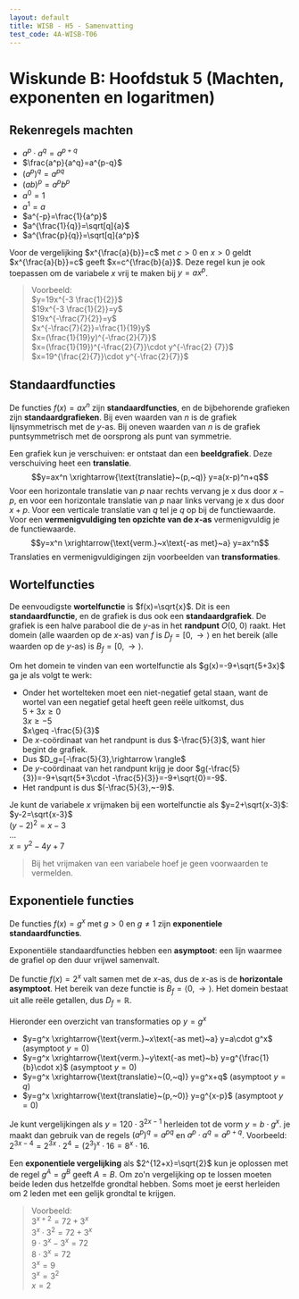 ```yaml
---
layout: default
title: WISB - H5 - Samenvatting
test_code: 4A-WISB-T06
---
```


# Wiskunde B: Hoofdstuk 5 (Machten, exponenten en logaritmen)

## Rekenregels machten

- $a^p \cdot a^q=a^{p+q}$
- $\frac{a^p}{a^q}=a^{p-q}$
- $(a^p)^q=a^{pq}$
- $(ab)^p=a^pb^p$
- $a^0=1$
- $a^1=a$
- $a^{-p}=\frac{1}{a^p}$
- $a^{\frac{1}{q}}=\sqrt[q]{a}$
- $a^{\frac{p}{q}}=\sqrt[q]{a^p}$

Voor de vergelijking $x^{\frac{a}{b}}=c$ met $c>0$ en $x>0$ geldt $x^{\frac{a}{b}}=c$ geeft $x=c^{\frac{b}{a}}$.
Deze regel kun je ook toepassen om de variabele $x$ vrij te maken bij $y=ax^p$.

> Voorbeeld:  
> $y=19x^{-3 \frac{1}{2}}$  
> $19x^{-3 \frac{1}{2}}=y$  
> $19x^{-\frac{7}{2}}=y$  
> $x^{-\frac{7}{2}}=\frac{1}{19}y$  
> $x=(\frac{1}{19}y)^{-\frac{2}{7}}$  
> $x=(\frac{1}{19})^{-\frac{2}{7}}\cdot y^{-\frac{2}  {7}}$  
> $x=19^{\frac{2}{7}}\cdot y^{-\frac{2}{7}}$

## Standaardfuncties

De functies $f(x)=ax^n$ zijn **standaardfuncties**, en de bijbehorende grafieken zijn **standaardgrafieken**.
Bij even waarden van $n$ is de grafiek lijnsymmetrisch met de $y$-as. Bij oneven waarden van $n$ is de grafiek puntsymmetrisch met de oorsprong als punt van symmetrie.

Een grafiek kun je verschuiven: er ontstaat dan een **beeldgrafiek**. Deze verschuiving heet een **translatie**.
$$y=ax^n \xrightarrow{\text{translatie}~(p,~q)} y=a(x-p)^n+q$$
Voor een horizontale translatie van $p$ naar rechts vervang je x dus door $x-p$, en voor een horizontale translatie van  $p$ naar links vervang je x dus door $x+p$.
Voor een verticale translatie van $q$ tel je $q$ op bij de functiewaarde.
Voor een **vermenigvuldiging ten opzichte van de $x$-as** vermenigvuldig je de functiewaarde.
$$y=x^n \xrightarrow{\text{verm.}~x\text{-as met}~a} y=ax^n$$
Translaties en vermenigvuldigingen zijn voorbeelden van **transformaties**.

## Wortelfuncties

De eenvoudigste **wortelfunctie** is $f(x)=\sqrt{x}$. Dit is een **standaardfunctie**, en de grafiek is dus ook een **standaardgrafiek**. De grafiek is een halve parabool die de $y$-as in het **randpunt** $O(0,~0)$ raakt. Het domein (alle waarden op de $x$-as) van $f$ is $D_f=[0,\rightarrow \rangle$ en het bereik (alle waarden op de $y$-as) is $B_f=[0,\rightarrow \rangle$.

Om het domein te vinden van een wortelfunctie als $g(x)=-9+\sqrt{5+3x}$ ga je als volgt te werk:

- Onder het wortelteken moet een niet-negatief getal staan, want de wortel van een negatief getal heeft geen reële uitkomst, dus  
  $5+3x\geq 0$  
  $3x\geq -5$  
  $x\geq -\frac{5}{3}$  
- De $x$-coördinaat van het randpunt is dus $-\frac{5}{3}$, want hier begint de grafiek.
- Dus $D_g=[-\frac{5}{3},\rightarrow \rangle$
- De $y$-coördinaat van het randpunt krijg je door $g(-\frac{5}{3})=-9+\sqrt{5+3\cdot -\frac{5}{3}}=-9+\sqrt{0}=-9$.
- Het randpunt is dus $(-\frac{5}{3},~-9)$.

Je kunt de variabele $x$ vrijmaken bij een wortelfunctie als $y=2+\sqrt{x-3}$:  
$y-2=\sqrt{x-3}$  
$(y-2)^2=x-3$  
...  
$x=y^2-4y+7$

> Bij het vrijmaken van een variabele hoef je geen voorwaarden te vermelden.

## Exponentiele functies

De functies $f(x)=g^x$ met $g>0$ en $g\neq 1$ zijn **exponentiele standaardfuncties**.

Exponentiële standaardfuncties hebben een **asymptoot**: een lijn waarmee de grafiel op den duur vrijwel samenvalt.

De functie $f(x)=2^x$ valt samen met de $x$-as, dus de $x$-as is de **horizontale asymptoot**. Het bereik van deze functie is $B_f=\langle 0, \rightarrow \rangle$. Het domein bestaat uit alle reële getallen, dus $D_f=\mathbb{R}$.

Hieronder een overzicht van transformaties op $y=g^x$

- $y=g^x \xrightarrow{\text{verm.}~x\text{-as met}~a} y=a\cdot g^x$ (asymptoot $y=0$)
- $y=g^x \xrightarrow{\text{verm.}~y\text{-as met}~b} y=g^{\frac{1}{b}\cdot x}$ (asymptoot $y=0$)
- $y=g^x \xrightarrow{\text{translatie}~(0,~q)} y=g^x+q$ (asymptoot $y=q$)
- $y=g^x \xrightarrow{\text{translatie}~(p,~0)} y=g^{x-p}$ (asymptoot $y=0$)

Je kunt vergelijkingen als $y=120\cdot 3^{2x-1}$ herleiden tot de vorm $y=b\cdot g^x$. je maakt dan gebruik van de regels $(a^p)^q=a^{pq}$ en $a^p \cdot a^q=a^{p+q}$. Voorbeeld: $2^{3x-4}=2^{3x}\cdot 2^4=(2^3)^x\cdot 16=8^x\cdot 16$.

Een **exponentiele vergelijking** als $2^{12+x}=\sqrt{2}$ kun je oplossen met de regel $g^A=g^B$ geeft $A=B$. Om zo'n vergelijking op te lossen moeten beide leden dus hetzelfde grondtal hebben. Soms moet je eerst herleiden om 2 leden met een gelijk grondtal te krijgen.

> Voorbeeld:  
> $3^{x+2}=72+3^x$  
> $3^x\cdot 3^2=72+3^x$  
> $9\cdot 3^x-3^x=72$  
> $8\cdot 3^x=72$  
> $3^x=9$  
> $3^x=3^2$  
> $x=2$  
